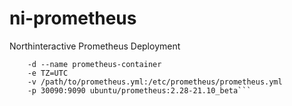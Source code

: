 # ni-prometheus
Northinteractive Prometheus Deployment

```docker run 
    -d --name prometheus-container 
    -e TZ=UTC 
    -v /path/to/prometheus.yml:/etc/prometheus/prometheus.yml
    -p 30090:9090 ubuntu/prometheus:2.28-21.10_beta```